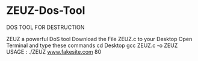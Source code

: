 # ZEUZ-Dos-Tool
DOS TOOL FOR DESTRUCTION

ZEUZ a  powerful DoS tool
Download the File ZEUZ.c to your Desktop
Open Terminal and type these commands
cd Desktop
gcc ZEUZ.c -o ZEUZ
USAGE : ./ZEUZ www.fakesite.com 80

